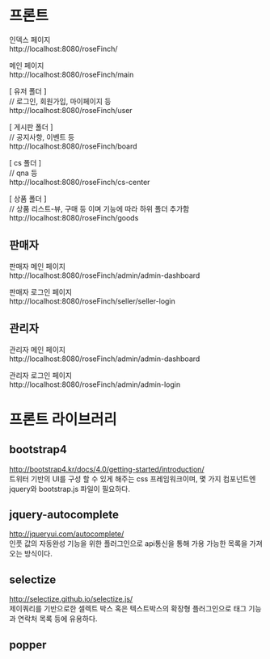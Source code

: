 # 프론트

인덱스 페이지  
http://localhost:8080/roseFinch/

메인 페이지  
http://localhost:8080/roseFinch/main

[ 유저 폴더 ]  
// 로그인, 회원가입, 마이페이지 등  
http://localhost:8080/roseFinch/user

[ 게시판 폴더 ]    
// 공지사항, 이벤트 등  
http://localhost:8080/roseFinch/board 

[ cs 폴더 ]  
// qna 등  
http://localhost:8080/roseFinch/cs-center 

[ 상품 폴더 ]  
// 상품 리스트-뷰, 구매 등 이며 기능에 따라 하위 폴더 추가함  
http://localhost:8080/roseFinch/goods  



## 판매자
판매자 메인 페이지   
http://localhost:8080/roseFinch/admin/admin-dashboard

판매자 로그인 페이지   
http://localhost:8080/roseFinch/seller/seller-login


## 관리자
관리자 메인 페이지   
http://localhost:8080/roseFinch/admin/admin-dashboard

관리자 로그인 페이지  
http://localhost:8080/roseFinch/admin/admin-login



# 프론트 라이브러리  

## bootstrap4
http://bootstrap4.kr/docs/4.0/getting-started/introduction/  
트위터 기반의 UI를 구성 할 수 있게 해주는 css 프레임워크이며, 몇 가지 컴포넌트엔 jquery와 bootstrap.js 파일이 필요하다.

## jquery-autocomplete  
http://jqueryui.com/autocomplete/  
인풋 값의 자동완성 기능을 위한 플러그인으로 api통신을 통해 가용 가능한 목록을 가져오는 방식이다.

## selectize   
http://selectize.github.io/selectize.js/  
제이쿼리를 기반으로한 셀렉트 박스 혹은 텍스트박스의 확장형 플러그인으로 태그 기능과 연락처 목록 등에 유용하다.

## popper



